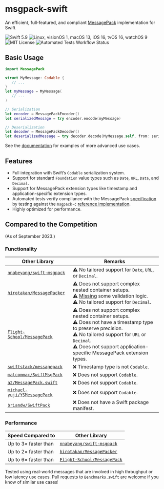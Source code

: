 # msgpack-swift

An efficient, full-featured, and compliant [MessagePack](https://msgpack.org) implementation for Swift.

![Swift 5.9](https://img.shields.io/badge/swift-v5.9-%23F05138)
![Linux, visionOS 1, macOS 13, iOS 16, tvOS 16, watchOS 9](https://img.shields.io/badge/platform-Linux%20%7C%20visionOS%201%20%7C%20macOS%2013%20%7C%20iOS%2016%20%7C%20tvOS%2016%20%7C%20watchOS%209-blue)
![MIT License](https://img.shields.io/github/license/fumoboy007/msgpack-swift)
![Automated Tests Workflow Status](https://img.shields.io/github/actions/workflow/status/fumoboy007/msgpack-swift/tests.yml?event=push&label=tests)

## Basic Usage

```swift
import MessagePack

struct MyMessage: Codable {
   // ...
}
let myMessage = MyMessage(
   // ...
)

// Serialization
let encoder = MessagePackEncoder()
let serializedMessage = try encoder.encode(myMessage)

// Deserialization
let decoder = MessagePackDecoder()
let deserializedMessage = try decoder.decode(MyMessage.self, from: serializedMessage)
```

See the [documentation](https://swiftpackageindex.com/fumoboy007/msgpack-swift/documentation/messagepack) for examples of more advanced use cases.

## Features

- Full integration with Swift’s `Codable` serialization system.
- Support for standard `Foundation` value types such as `Date`, `URL`, `Data`, and `Decimal`.
- Support for MessagePack extension types like timestamp and application-specific extension types.
- Automated tests verify compliance with the MessagePack [specification](https://github.com/msgpack/msgpack/blob/8aa09e2a6a9180a49fc62ecfefe149f063cc5e4b/spec.md) by testing against the `msgpack-c` [reference implementation](https://github.com/fumoboy007/MessagePackReferenceImplementation).
- Highly optimized for performance.

## Compared to the Competition

(As of September 2023.)

### Functionality

| Other Library | Remarks |
| --- | --- |
| [`nnabeyang/swift-msgpack`](https://github.com/nnabeyang/swift-msgpack) | ⚠️ No tailored support for `Date`, `URL`, or `Decimal`. |
| [`hirotakan/MessagePacker`](https://github.com/hirotakan/MessagePacker) | ⚠️ [Does not support](https://github.com/hirotakan/MessagePacker/pull/54) complex nested container setups.<br />⚠️ [Missing](https://github.com/hirotakan/MessagePacker/pull/57) some validation logic.<br />⚠️ No tailored support for `Decimal`. |
| [`Flight-School/MessagePack`](https://github.com/Flight-School/MessagePack) | ⚠️ Does not support complex nested container setups.<br />⚠️ Does not have a timestamp type to preserve precision.<br />⚠️ No tailored support for `URL` or `Decimal`.<br />⚠️ Does not support application-specific MessagePack extension types. |
| [`swiftstack/messagepack`](https://github.com/swiftstack/messagepack) | ❌ Timestamp type is not `Codable`. |
| [`malcommac/SwiftMsgPack`](https://github.com/malcommac/SwiftMsgPack) | ❌ Does not support `Codable`. |
| [`a2/MessagePack.swift`](https://github.com/a2/MessagePack.swift) | ❌ Does not support `Codable`. |
| [`michael-yuji/YSMessagePack`](https://github.com/michael-yuji/YSMessagePack) | ❌ Does not support `Codable`. |
| [`briandw/SwiftPack`](https://github.com/briandw/SwiftPack) | ❌ Does not have a Swift package manifest. |

### Performance

| Speed Compared to | Other Library |
| --- | --- |
| Up to 3× faster than | [`nnabeyang/swift-msgpack`](https://github.com/nnabeyang/swift-msgpack) |
| Up to 2× faster than | [`hirotakan/MessagePacker`](https://github.com/hirotakan/MessagePacker) |
| Up to 6× faster than | [`Flight-School/MessagePack`](https://github.com/Flight-School/MessagePack) |

Tested using real-world messages that are involved in high throughput or low latency use cases. Pull requests to [`Benchmarks.swift`](Tests/Benchmarks/Benchmarks.swift) are welcome if you know of similar use cases!
